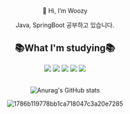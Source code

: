<div align = center>

👋 Hi, I’m Woozy <br>
  
  Java, SpringBoot 공부하고 있습니다.

</div>
<div align = center>

## 📚What I'm studying📚
<img src="https://img.shields.io/badge/Spring-6DB33F?style=flat&logo=spring&logoColor=white"/> <img src="https://img.shields.io/badge/SpringBoot-6DB33F?style=flat&logo=springboot&logoColor=white"/> <img src="https://img.shields.io/badge/github-181717?style=flat&logo=github&logoColor=white"/> <img src="https://img.shields.io/badge/git-F05032?style=flat&logo=git&logoColor=white"/> <img src="https://img.shields.io/badge/java-FF81F9?style=flat"/>
<br><br>
  
</div>
  
<div align = center>
  
![Anurag's GitHub stats](https://github-readme-stats.vercel.app/api?username=anfrosus&show_icons=true&theme=github_dark)
  
</div>

<div align = center>

![1786b119778bb1ca718047c3a20e7285](https://user-images.githubusercontent.com/99253403/199625967-965e4cf0-5617-426a-a4b3-0c63359e3603.gif)

</div>


<!---
anfrosus/anfrosus is a ✨ special ✨ repository because its `README.md` (this file) appears on your GitHub profile.
You can click the Preview link to take a look at your changes.
--->
